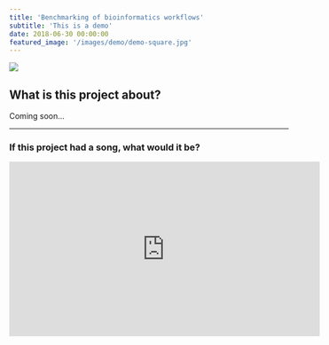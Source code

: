 ```yaml
---
title: 'Benchmarking of bioinformatics workflows'
subtitle: 'This is a demo'
date: 2018-06-30 00:00:00
featured_image: '/images/demo/demo-square.jpg'
---
```


![](/mysite/images/demo/demo-landscape.jpg)

## What is this project about?

Coming soon...

---

### If this project had a song, what would it be?

<iframe width="560" height="315" src="https://www.youtube.com/embed/Y7JG63IuaWs" frameborder="0" allow="accelerometer; autoplay; clipboard-write; encrypted-media; gyroscope; picture-in-picture" allowfullscreen></iframe>
